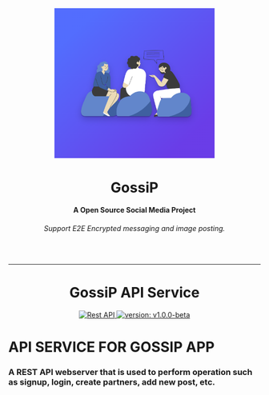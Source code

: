 <div align="center">
  <img src="https://github.com/ShikharY10/gossip/raw/master/images/logo.png" alt="Magator Logo" width="320" height="300">
  <h1>GossiP</h1>
  <strong>A Open Source Social Media Project</strong>
  <h6>Support E2E Encrypted messaging and image posting.</h6>
</div>
<br>

<hr>

<div align="center">
  <h1>GossiP API Service</h1>
</div>

<p align="center">
  <tr>
    <th>
      <a href="#">
        <img src="https://img.shields.io/badge/-RestAPI-blue?style=plastic&logo=rest" alt="Rest API">
      </a>
    </th>
    <th>
      <a href="#">
        <img src="https://img.shields.io/badge/-beta-purple?style=plastic&" alt="version: v1.0.0-beta">
      </a>
    </th>
  </tr>
</p>

# API SERVICE FOR GOSSIP APP

### A REST API webserver that is used to perform operation such as signup, login, create partners, add new post, etc.
